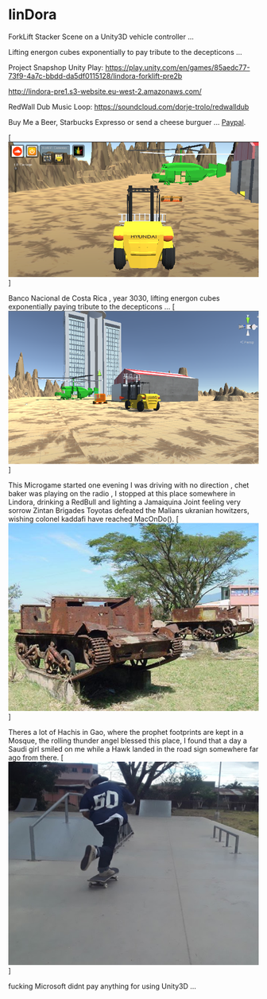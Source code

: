 linDora
=======

ForkLift Stacker Scene on a Unity3D vehicle controller ...

Lifting energon cubes exponentially to pay tribute to the decepticons  ...

Project Snapshop Unity Play: https://play.unity.com/en/games/85aedc77-73f9-4a7c-bbdd-da5df0115128/lindora-forklift-pre2b

http://lindora-pre1.s3-website.eu-west-2.amazonaws.com/

RedWall Dub Music Loop: https://soundcloud.com/dorje-trolo/redwalldub

Buy Me a Beer, Starbucks Expresso or send a cheese burguer ... [Paypal](https://www.paypal.me/gospelOfLuke/25).


[![que no se resistieran, por que sino los mataban ... ](https://raw.githubusercontent.com/rgarro/linDora/master/lindora.png)]

Banco Nacional de Costa Rica , year 3030, lifting energon cubes exponentially paying tribute to the decepticons  ...
[![que no se resistieran, por que sino los mataban ... ](https://raw.githubusercontent.com/rgarro/linDora/master/lindorab.png)]

This Microgame started one evening I was driving with no direction , chet baker was playing on the radio , I stopped at this place somewhere in Lindora, drinking a RedBull and lighting a Jamaiquina Joint feeling very sorrow Zintan Brigades Toyotas defeated the Malians ukranian howitzers, wishing colonel kaddafi have reached MacOnDo(). 
[![que no se resistieran, por que sino los mataban ... ](https://raw.githubusercontent.com/rgarro/linDora/master/monumento002.jpg)]

Theres a lot of Hachis in Gao, where the prophet footprints are kept in a Mosque, the rolling thunder angel blessed this place, I found that a day a Saudi girl smiled on me while a Hawk landed in the road sign somewhere far ago from there. 
[![que no se resistieran, por que sino los mataban ... ](https://raw.githubusercontent.com/rgarro/linDora/master/skate.png)]

fucking Microsoft didnt pay anything for using Unity3D ...